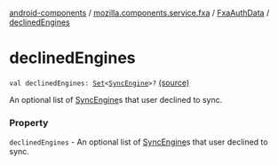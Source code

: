 [android-components](../../index.md) / [mozilla.components.service.fxa](../index.md) / [FxaAuthData](index.md) / [declinedEngines](./declined-engines.md)

# declinedEngines

`val declinedEngines: `[`Set`](https://kotlinlang.org/api/latest/jvm/stdlib/kotlin.collections/-set/index.html)`<`[`SyncEngine`](../-sync-engine/index.md)`>?` [(source)](https://github.com/mozilla-mobile/android-components/blob/master/components/service/firefox-accounts/src/main/java/mozilla/components/service/fxa/Types.kt#L50)

An optional list of [SyncEngine](../-sync-engine/index.md)s that user declined to sync.

### Property

`declinedEngines` - An optional list of [SyncEngine](../-sync-engine/index.md)s that user declined to sync.